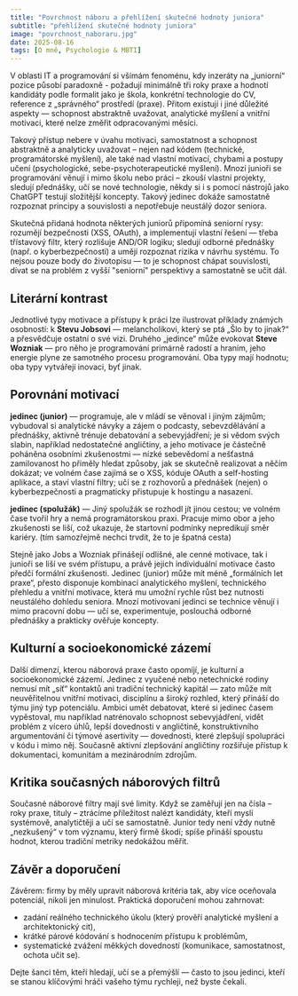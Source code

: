 ```yaml
---
title: "Povrchnost náboru a přehlížení skutečné hodnoty juniora"
subtitle: "přehlížení skutečné hodnoty juniora"
image: "povrchnost_naboraru.jpg"
date: 2025-08-16
tags: [O mně, Psychologie & MBTI]
---
```


V oblasti IT a programování si všímám fenoménu, kdy inzeráty na „juniorní“ pozice působí paradoxně - požadují minimálně tři roky praxe a hodnotí kandidáty podle formalit jako je škola, konkrétní technologie do CV, reference z „správného“ prostředí (praxe). Přitom existují i jiné důležité aspekty — schopnost abstraktně uvažovat, analytické myšlení a vnitřní motivaci, které nelze změřit odpracovanými měsíci.

Takový přístup nebere v úvahu motivaci, samostatnost a schopnost abstraktně a analyticky uvažovat – nejen nad kódem (technické, programátorské myšlení), ale také nad vlastní motivací, chybami a postupy učení (psychologické, sebe-psychoterapeutické myšlení). Mnozí junioři se programování věnují i mimo školu nebo práci – zkouší vlastní projekty, sledují přednášky, učí se nové technologie, někdy si i s pomocí nástrojů jako ChatGPT testují složitější koncepty. Takový jedinec dokáže samostatně rozpoznat principy a souvislosti a nepotřebuje neustálý dozor seniora.

Skutečná přidaná hodnota některých juniorů připomíná seniorní rysy: rozumějí bezpečnosti (XSS, OAuth), a implementují vlastní řešení — třeba třístavový filtr, který rozlišuje AND/OR logiku; sledují odborné přednášky (např. o kyberbezpečnosti) a umějí rozpoznat rizika v návrhu systému. To nejsou pouze body do životopisu — to je schopnost chápat souvislosti, dívat se na problém z vyšší "seniorní" perspektivy a samostatně se učit dál.

## Literární kontrast

Jednotlivé typy motivace a přístupy k práci lze ilustrovat příklady známých osobností: k **Stevu Jobsovi** — melancholikovi, který se ptá „Šlo by to jinak?“ a přesvědčuje ostatní o své vizi. Druhého „jedince“ může evokovat **Steve Wozniak** — pro něho je programování primárně radostí a hraním, jeho energie plyne ze samotného procesu programování. Oba typy mají hodnotu; oba typy vytvářejí inovaci, byť jinak.

## Porovnání motivací

**jedinec (junior)** — programuje, ale v mládí se věnoval i jiným zájmům; vybudoval si analytické návyky a zájem o podcasty, sebevzdělávání a přednášky, aktivně trénuje debatování a sebevyjádření; je si vědom svých slabin, například nedostatečné angličtiny, a jeho motivace je částečně poháněna osobními zkušenostmi — nízké sebevědomí a nešťastná zamilovanost ho přiměly hledat způsoby, jak se skutečně realizovat a něčím dokázat; ve volném čase zajímá se o XSS, kóduje OAuth a self-hosting aplikace, a staví vlastní filtry; učí se z rozhovorů a přednášek (nejen) o kyberbezpečnosti a pragmaticky přistupuje k hostingu a nasazení.

**jedinec (spolužák)** — Jiný spolužák se rozhodl jít jinou cestou; ve volném čase tvořil hry a nemá programátorskou praxi. Pracuje mimo obor a jeho zkušenosti se liší, což ukazuje, že startovní podmínky nepredikují směr kariéry. (tím samozřejmě nechci trvdit, že to je špatná cesta)

Stejně jako Jobs a Wozniak přinášejí odlišné, ale cenné motivace, tak i junioři se liší ve svém přístupu, a právě jejich individuální motivace často předčí formální zkušenosti. Jedinec (junior) může mít méně „formálních let praxe“, přesto disponuje kombinací analytického myšlení, technického přehledu a vnitřní motivace, která mu umožní rychle růst bez nutnosti neustálého dohledu seniora. Mnozí motivovaní jedinci se technice věnují i mimo pracovní dobu — učí se, experimentuje, poslouchá odborné přednášky a prakticky ověřuje koncepty.

## Kulturní a socioekonomické zázemí

Další dimenzí, kterou náborová praxe často opomíjí, je kulturní a socioekonomické zázemí. Jedinec z vyučené nebo netechnické rodiny nemusí mít „síť“ kontaktů ani tradiční technický kapitál — zato může mít neuvěřitelnou vnitřní motivaci, disciplínu a široký rozhled, který přináší do týmu jiný typ potenciálu. Ambici umět debatovat, které si jedinec časem vypěstoval, mu například natrénovalo schopnost sebevyjádření, vidět problém z vícero úhlů, lepší dovednosti v angličtině, konstruktivního argumentování či týmové asertivity — dovednosti, které zlepšují spolupráci v kódu i mimo něj. Současně aktivní zlepšování angličtiny rozšiřuje přístup k dokumentaci, komunitám a mezinárodním zdrojům.

## Kritika současných náborových filtrů

Současné náborové filtry mají své limity. Když se zaměřují jen na čísla – roky praxe, tituly – ztrácíme příležitost nalézt kandidáty, kteří myslí systémově, analytičtěji a učí se samostatně. Junior tedy není vždy nutně „nezkušený“ v tom významu, který firmě škodí; spíše přináší spoustu hodnot, kterou tradiční metriky nedokážou měřit.

## Závěr a doporučení

Závěrem: firmy by měly upravit náborová kritéria tak, aby více oceňovala potenciál, nikoli jen minulost. Praktická doporučení mohou zahrnovat:  
- zadání reálného technického úkolu (který prověří analytické myšlení a architektonický cit),  
- krátké párové kódování s hodnocením přístupu k problémům,  
- systematické zvážení měkkých dovedností (komunikace, samostatnost, ochota učit se).  

Dejte šanci těm, kteří hledají, učí se a přemýšlí — často to jsou jedinci, kteří se stanou klíčovými hráči vašeho týmu rychleji, než byste čekali.
